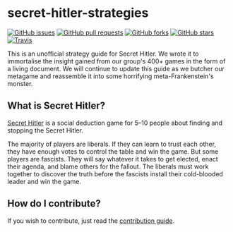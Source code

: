 # secret-hitler-strategies
[![GitHub issues](https://img.shields.io/github/issues/TartanLlama/secret-hitler-strategies.svg?style=flat-square)](https://github.com/TartanLlama/secret-hitler-strategies/issues)
[![GitHub pull requests](https://img.shields.io/github/issues-pr/TartanLlama/secret-hitler-strategies.svg?style=flat-square)](https://github.com/TartanLlama/secret-hitler-strategies/pulls)
[![GitHub forks](https://img.shields.io/github/forks/TartanLlama/secret-hitler-strategies.svg?style=flat-square)](https://github.com/TartanLlama/secret-hitler-strategies/network)
[![GitHub stars](https://img.shields.io/github/stars/TartanLlama/secret-hitler-strategies.svg?style=flat-square)](https://github.com/TartanLlama/secret-hitler-strategies/stargazers)
[![Travis](https://img.shields.io/travis/TartanLlama/secret-hitler-strategies.svg?style=flat-square)](https://travis-ci.org/TartanLlama/secret-hitler-strategies)

This is an unofficial strategy guide for Secret Hitler. We wrote it to immortalise the insight gained from our group's 400+ games in the form of a living document. We will continue to update this guide as we butcher our metagame and reassemble it into some horrifying meta-Frankenstein's monster.

## What is Secret Hitler?
[Secret Hitler](http://secrethitler.com/) is a social deduction game for 5–10 people about finding and stopping the Secret Hitler.

The majority of players are liberals. If they can learn to trust each other, they have enough votes to control the table and win the game. But some players are fascists. They will say whatever it takes to get elected, enact their agenda, and blame others for the fallout. The liberals must work together to discover the truth before the fascists install their cold-blooded leader and win the game.

## How do I contribute?
If you wish to contribute, just read the [contribution guide](CONTRIBUTING.md).
